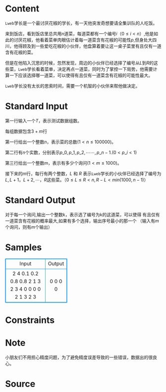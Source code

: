 
# Content

`Lweb`学长是一个最讨厌花椒的学长，有一天他突发奇想要请全集训队的人吃饭。

来到饭店，看到饭店里总共用$n$道菜，每道菜都有一个编号$i（0 \leq i < n）$,他是如此的讨厌花椒，他看着菜单肉眼估计着每一道菜含有花椒的可能性$p$,但身处大四川，他得顾及到一些爱吃花椒的小伙伴，他盘算着要让这一桌子菜里有且仅有一道含有花椒的菜。

但是在他陷入沉思的时候，忽然发现，周边的小伙伴已经选择了编号从$L$到$R$的这些菜，`Lweb`学长看着菜单，决定再点一道菜，同时为了掌控一下局势，他需要计算一下应该选择哪一道菜，可以使得有且仅有一道菜含有花椒的可能性最大。

`Lweb`学长没有太长的思索时间，需要一个机智的小伙伴来帮他做决定。

# Standard Input

第一行输入一个$T$，表示测试数据组数。

每组数据包含$3+m$行

第一行给出一个整数$n$，表示菜的总数$(1< n \leq 100000)$。

第二行有$n$个实数，分别表示$p\_0,p\_1,p\_2,⋯⋯,p\_{n-1}. (0 < p\_i < 1)$

第三行给出一个整数$m$，表示有多少个询问$(1 < m \leq 1000)$。

接下来的$m$行，每行有两个整数，$L$ 和 $R$ 表示`Lweb`学长的小伙伴已经选择了编号为$L,L+1，L+2, \cdots，R$这些菜。$（ 0 \leq L \leq R < n, R-L<min(1000,n-1) ）$

# Standard Output

对于每一个询问,输出一个整数k，表示选了编号为k的这道菜，可以使得 有且仅有 一道菜含有花椒的概率最大,如果有多个选择，输出序号最小的那一个
（输入有$m$个询问，则有$m$个输出）

# Samples

<style>
        table,table tr th, table tr td { border:1px solid #0094ff; }
        table { width: 200px; min-height: 25px; line-height: 25px; text-align: center; border-collapse: collapse;}   
    </style>
<table>
	<tr>
		<td>Input</td>
		<td>Output</td>
	</tr>
<tr><td>2
4
0.1 0.2 0.8 0.8
2
1 3 
2 3
4
0 0 0 0
2
1 3
2 3</td><td>0
0
0
0</td></tr></table>


# Constraints



# Note

小朋友们不用担心精度问题，为了避免精度误差导致的一些错误，数据出的很良心。

# Source


